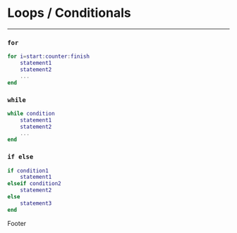 # Loops / Conditionals
----------------------


### `for`
```matlab
for i=start:counter:finish
	statement1
	statement2
	...
end
```

### `while`
```matlab
while condition
	statement1
	statement2
	...
end
```

### `if else`
```matlab
if condition1
	statement1
elseif condition2
	statement2
else
	statement3
end
```
Footer

